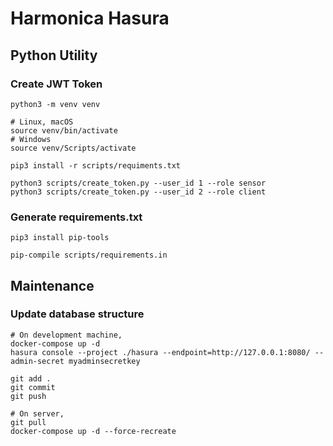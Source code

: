 # Harmonica Hasura

## Python Utility

### Create JWT Token

```shell
python3 -m venv venv

# Linux, macOS
source venv/bin/activate
# Windows
source venv/Scripts/activate

pip3 install -r scripts/requiments.txt

python3 scripts/create_token.py --user_id 1 --role sensor
python3 scripts/create_token.py --user_id 2 --role client
```

### Generate requirements.txt

```shell
pip3 install pip-tools

pip-compile scripts/requirements.in
```

## Maintenance

### Update database structure

```shell
# On development machine,
docker-compose up -d
hasura console --project ./hasura --endpoint=http://127.0.0.1:8080/ --admin-secret myadminsecretkey

git add .
git commit
git push

# On server,
git pull
docker-compose up -d --force-recreate
```
